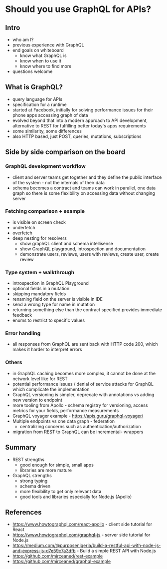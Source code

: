# Should you use GraphQL for APIs?

## Intro
- who am I?
- previous experience with GraphQL
- end goals on whiteboard
    - know what GraphQL is
    - know when to use it
    - know where to find more
- questions welcome
## What is GraphQL?
- query language for APIs
- specification for a runtime
- started at Facebook, initially for solving performance issues for their phone apps accessing graph of data 
- evolved beyond that into a modern approach to API development, alternative to REST for fulfilling better today's apps requirements
- some similarity, some differences
- also HTTP based, just POST, queries, mutations, subscriptions

## Side by side comparison on the board

### GraphQL development workflow
- client and server teams get together and they define the public interface of the system - not the internals of their data
- schema becomes a contract and teams can work in parallel, one data graph so there is some flexibility on accessing data without changing server
### Fetching comparison + example
- is visible on screen check
- underfetch
- overfetch
- deep nesting for resolvers
    - show graphQL client and schema intellisense
    - show GraphQL playground, introspection and documentation
    - demonstrate users, reviews, users with reviews, create user, create review
### Type system + walkthrough
- introspection in GraphQL Playground
- optional fields in a mutation
- skipping mandatory fields
- renaming field on the server is visible in IDE
- send a wrong type for name in mutation
- returning something else than the contract specified provides immediate feedback
- enums to restrict to specific values
### Error handling
- all responses from GraphQL are sent back with HTTP code 200, which makes it harder to interpret errors
### Others
- in GraphQL caching becomes more complex, it cannot be done at the network level like for REST 
- potential performance issues / denial of service attacks for GraphQL which complicate the implementation 
- GraphQL versioning is simpler, deprecate with annotations vs adding new version to endpoint
- more tooling from Apollo - schema registry for versioning, access metrics for your fields, performance measurements
- GraphQL voyager example - https://apis.guru/graphql-voyager/ 
- Multiple endpoints vs one data graph - federation
    - centralizing concerns such as authentication/authorization
- migration from REST to GraphQL can be incremental- wrappers

## Summary
- REST strengths
    - good enough for simple, small apps
    - libraries are more mature
- GraphQL strengths
    - strong typing 
    - schema driven
    - more flexibility to get only relevant data
    - good tools and libraries especially for Node.js (Apollo)

## References
- https://www.howtographql.com/react-apollo - client side tutorial for React
- https://www.howtographql.com/graphql-js - server side tutorial for Node.js
- https://medium.com/@purposenigeria/build-a-restful-api-with-node-js-and-express-js-d7e59c7a3dfb - Build a simple REST API with Node.js
- https://github.com/mirceaned/rest-example
- https://github.com/mirceaned/graphql-example


